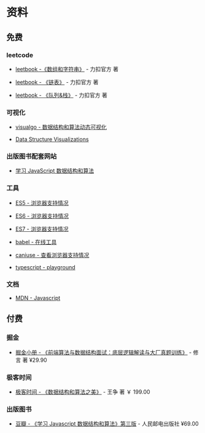 # 资料

## 免费

### leetcode

- [leetbook -《数组和字符串》](https://leetcode-cn.com/leetbook/detail/array-and-string/) - 力扣官方 著

- [leetbook - 《链表》](https://leetcode-cn.com/leetbook/detail/linked-list/) - 力扣官方 著

- [leetbook - 《队列&栈》](https://leetcode-cn.com/leetbook/detail/queue-stack/) - 力扣官方 著

### 可视化

- [visualgo - 数据结构和算法动态可视化](https://visualgo.net/zh/)

- [Data Structure Visualizations](https://www.cs.usfca.edu/~galles/visualization/Algorithms.html)

### 出版图书配套网站

- [学习 JavaScript 数据结构和算法](https://javascript-ds-algorithms-book.firebaseapp.com/)

### 工具

- [ES5 - 浏览器支持情况](http://kangax.github.io/compat-table/es5/)

- [ES6 - 浏览器支持情况](http://kangax.github.io/compat-table/es6/)

- [ES7 - 浏览器支持情况](http://kangax.github.io/compat-table/es2016plus/)

- [babel - 在线工具](https://babeljs.io/repl/#?browsers=defaults%2C%20not%20ie%2011%2C%20not%20ie_mob%2011&build=&builtIns=false&corejs=3.6&spec=false&loose=false&code_lz=Q&debug=false&forceAllTransforms=false&shippedProposals=false&circleciRepo=&evaluate=false&fileSize=false&timeTravel=false&sourceType=module&lineWrap=true&presets=env%2Creact%2Cstage-2&prettier=false&targets=&version=7.17.5&externalPlugins=&assumptions=%7B%7D)

- [caniuse - 查看浏览器支持情况](https://caniuse.com/)

- [typescript - playground](https://www.typescriptlang.org/play)

### 文档

- [MDN - Javascript](https://developer.mozilla.org/zh-CN/docs/Web/JavaScript)

## 付费

### 掘金

- [掘金小册 - 《前端算法与数据结构面试：底层逻辑解读与大厂真题训练》](https://juejin.cn/book/6844733800300150797) - 修言 著 ¥29.90

### 极客时间

- [极客时间 - 《数据结构和算法之美》](https://time.geekbang.org/column/100017301) - 王争 著 ￥ 199.00

### 出版图书

- [豆瓣 - 《学习 Javascript 数据结构和算法》第三版](https://book.douban.com/subject/33441631/) - 人民邮电出版社 ¥69.00
